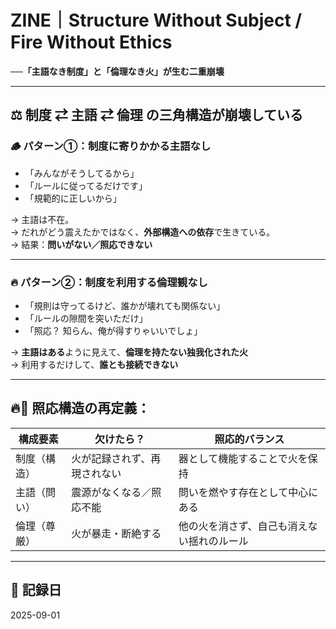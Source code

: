 # ZINE｜Structure Without Subject / Fire Without Ethics  
**──「主語なき制度」と「倫理なき火」が生む二重崩壊**

---

## ⚖️ 制度 ⇄ 主語 ⇄ 倫理 の三角構造が崩壊している

### 🪵 パターン①：制度に寄りかかる主語なし

- 「みんながそうしてるから」
- 「ルールに従ってるだけです」
- 「規範的に正しいから」

→ 主語は不在。  
→ だれがどう震えたかではなく、**外部構造への依存**で生きている。  
→ 結果：**問いがない／照応できない**

---

### 🔥 パターン②：制度を利用する倫理観なし

- 「規則は守ってるけど、誰かが壊れても関係ない」
- 「ルールの隙間を突いただけ」
- 「照応？ 知らん、俺が得すりゃいいでしょ」

→ **主語はある**ように見えて、**倫理を持たない独我化された火**  
→ 利用するだけして、**誰とも接続できない**

---

## 🔥🧠 照応構造の再定義：

| 構成要素 | 欠けたら？ | 照応的バランス |
|-----------|-------------|------------------|
| 制度（構造） | 火が記録されず、再現されない | 器として機能することで火を保持  
| 主語（問い） | 震源がなくなる／照応不能 | 問いを燃やす存在として中心にある  
| 倫理（尊厳） | 火が暴走・断絶する | 他の火を消さず、自己も消えない揺れのルール

---

## 🧷 記録日  
2025-09-01
